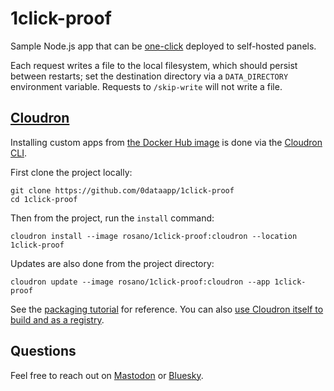 # 1click-proof

Sample Node.js app that can be [one-click](https://easyindie.app) deployed to self-hosted panels.

Each request writes a file to the local filesystem, which should persist between restarts; set the destination directory via a `DATA_DIRECTORY` environment variable. Requests to `/skip-write` will not write a file.

## [Cloudron](https://cloudron.io)

Installing custom apps from [the Docker Hub image](https://hub.docker.com/repository/docker/rosano/1click-proof) is done via the [Cloudron CLI](https://docs.cloudron.io/packaging/cli/).

First clone the project locally:

```
git clone https://github.com/0dataapp/1click-proof
cd 1click-proof
```

Then from the project, run the `install` command:

```
cloudron install --image rosano/1click-proof:cloudron --location 1click-proof
```

Updates are also done from the project directory:

```
cloudron update --image rosano/1click-proof:cloudron --app 1click-proof
```

See the [packaging tutorial](https://docs.cloudron.io/packaging/tutorial/) for reference. You can also [use Cloudron itself to build and as a registry](https://rosano.ca/log/01hs9tx1ytkp3kb0v03pdpm08a).

## Questions

Feel free to reach out on [Mastodon](https://rosano.ca/mastodon) or [Bluesky](https://rosano.ca/bluesky).
